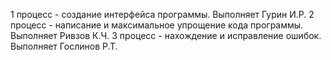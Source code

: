1 процесс - создание интерфейса программы. Выполняет Гурин И.Р.
2 процесс - написание и максимальное упрощение кода программы. Выполняет Ривзов К.Ч.
3 процесс - нахождение и исправление ошибок. Выполняет Гослинов Р.Т.
